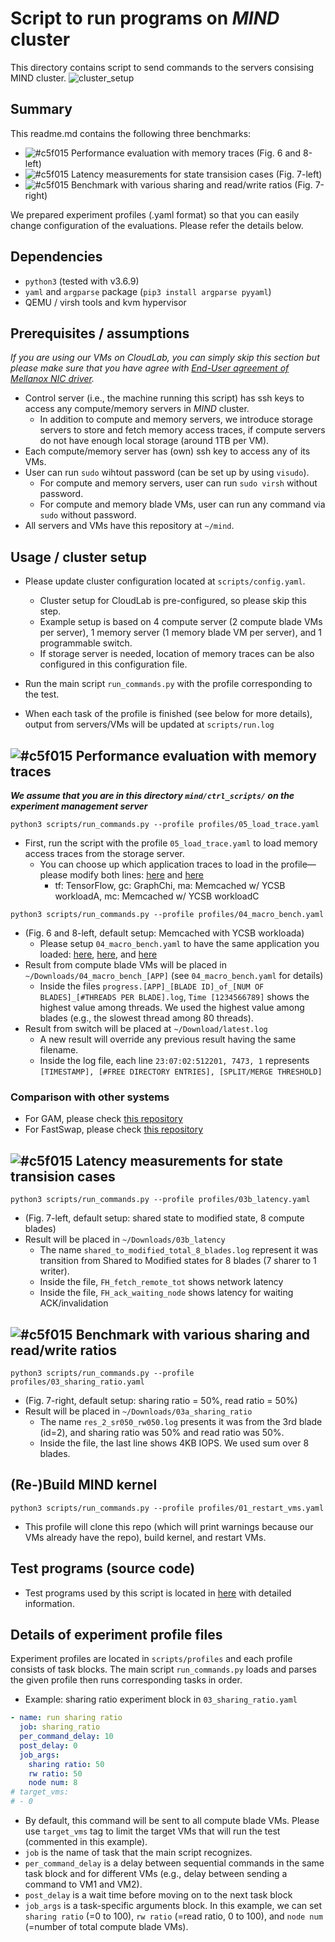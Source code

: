 # Script to run programs on *MIND* cluster
This directory contains script to send commands to the servers consising MIND cluster.
![cluster_setup](https://raw.githubusercontent.com/shsym/mind/main/ctrl_scripts/exp_cluster.png)

## Summary
This readme.md contains the following three benchmarks:

- ![#c5f015](https://via.placeholder.com/15/c5f015/000000?text=+) Performance evaluation with memory traces (Fig. 6 and 8-left)
- ![#c5f015](https://via.placeholder.com/15/c5f015/000000?text=+) Latency measurements for state transision cases (Fig. 7-left)
- ![#c5f015](https://via.placeholder.com/15/c5f015/000000?text=+) Benchmark with various sharing and read/write ratios (Fig. 7-right)

We prepared experiment profiles (.yaml format) so that you can easily change configuration of the evaluations. Please refer the details below.

## Dependencies
- `python3` (tested with v3.6.9)
- `yaml` and `argparse` package (```pip3 install argparse pyyaml```)
- QEMU / virsh tools and kvm hypervisor

## Prerequisites / assumptions
*If you are using our VMs on CloudLab, you can simply skip this section but please make sure that you have agree with [End-User agreement of Mellanox NIC driver](https://github.com/shsym/mind/tree/main/artifacts#nda-requirements).*
- Control server (i.e., the machine running this script) has ssh keys to access any compute/memory servers in *MIND* cluster.
  - In addition to compute and memory servers, we introduce storage servers to store and fetch memory access traces, if compute servers do not have enough local storage (around 1TB per VM).
- Each compute/memory server has (own) ssh key to access any of its VMs.
- User can run `sudo` wihtout password (can be set up by using `visudo`).
  - For compute and memory servers, user can run `sudo virsh` without password.
  - For compute and memory blade VMs, user can run any command via `sudo` without password.
- All servers and VMs have this repository at `~/mind`.

## Usage / cluster setup
- Please update cluster configuration located at `scripts/config.yaml`.
  - Cluster setup for CloudLab is pre-configured, so please skip this step.
  - Example setup is based on 4 compute server (2 compute blade VMs per server), 1 memory server (1 memory blade VM per server), and 1 programmable switch.
  - If storage server is needed, location of memory traces can be also configured in this configuration file.

- Run the main script `run_commands.py` with the profile corresponding to the test.

- When each task of the profile is finished (see below for more details), output from servers/VMs will be updated at `scripts/run.log`

## ![#c5f015](https://via.placeholder.com/15/c5f015/000000?text=+) Performance evaluation with memory traces
***We assume that you are in this directory `mind/ctrl_scripts/` on the experiment management server***

```
python3 scripts/run_commands.py --profile profiles/05_load_trace.yaml
```
- First, run the script with the profile `05_load_trace.yaml` to load memory access traces from the storage server.
  - You can choose up which application traces to load in the profile—please modify both lines: [here](https://github.com/shsym/mind/blob/5da9130db51f4da10fd4b84d64ae1f01dc008fb9/ctrl_scripts/scripts/profiles/05_load_trace.yaml#L38) and [here](https://github.com/shsym/mind/blob/5da9130db51f4da10fd4b84d64ae1f01dc008fb9/ctrl_scripts/scripts/profiles/05_load_trace.yaml#L45)
    - tf: TensorFlow, gc: GraphChi, ma: Memcached w/ YCSB workloadA, mc: Memcached w/ YCSB workloadC

```
python3 scripts/run_commands.py --profile profiles/04_macro_bench.yaml
```
- (Fig. 6 and 8-left, default setup: Memcached with YCSB workloada)
  - Please setup `04_macro_bench.yaml` to have the same application you loaded: [here](https://github.com/shsym/mind/blob/0a5911fb939b15f3b9975f89bf23f08d756c26cb/ctrl_scripts/scripts/profiles/04_macro_bench.yaml#L30), [here](https://github.com/shsym/mind/blob/0a5911fb939b15f3b9975f89bf23f08d756c26cb/ctrl_scripts/scripts/profiles/04_macro_bench.yaml#L47), and [here](https://github.com/shsym/mind/blob/0a5911fb939b15f3b9975f89bf23f08d756c26cb/ctrl_scripts/scripts/profiles/04_macro_bench.yaml#L55)
- Result from compute blade VMs will be placed in `~/Downloads/04_macro_bench_[APP]` (see `04_macro_bench.yaml` for details)
  - Inside the files `progress.[APP]_[BLADE ID]_of_[NUM OF BLADES]_[#THREADS PER BLADE].log`, `Time [1234566789]` shows the highest value among threads. We used the highest value among blades (e.g., the slowest thread among 80 threads).
- Result from switch will be placed at `~/Download/latest.log`
  - A new result will override any previous result having the same filename.
  - Inside the log file, each line `23:07:02:512201, 7473, 1` represents `[TIMESTAMP], [#FREE DIRECTORY ENTRIES], [SPLIT/MERGE THRESHOLD]`

### Comparison with other systems
- For GAM, please check [this repository](https://github.com/charles-typ/mind_ae_gam)
- For FastSwap, please check [this repository](https://github.com/yyppyy/cfm)

## ![#c5f015](https://via.placeholder.com/15/c5f015/000000?text=+) Latency measurements for state transision cases
```
python3 scripts/run_commands.py --profile profiles/03b_latency.yaml
```
- (Fig. 7-left, default setup: shared state to modified state, 8 compute blades)
- Result will be placed in `~/Downloads/03b_latency`
  - The name `shared_to_modified_total_8_blades.log` represent it was transition from Shared to Modified states for 8 blades (7 sharer to 1 writer).
  - Inside the file, `FH_fetch_remote_tot` shows network latency
  - Inside the file, `FH_ack_waiting_node` shows latency for waiting ACK/invalidation

## ![#c5f015](https://via.placeholder.com/15/c5f015/000000?text=+) Benchmark with various sharing and read/write ratios
```
python3 scripts/run_commands.py --profile profiles/03_sharing_ratio.yaml
```
- (Fig. 7-right, default setup: sharing ratio = 50%, read ratio = 50%)
- Result will be placed in `~/Downloads/03a_sharing_ratio`
  - The name `res_2_sr050_rw050.log` presents it was from the 3rd blade (id=2), and sharing ratio was 50% and read ratio was 50%.
  - Inside the file, the last line shows 4KB IOPS. We used sum over 8 blades.

## (Re-)Build MIND kernel
```
python3 scripts/run_commands.py --profile profiles/01_restart_vms.yaml
```
- This profile will clone this repo (which will print warnings because our VMs already have the repo), build kernel, and restart VMs.

## Test programs (source code)
- Test programs used by this script is located in [here](https://github.com/shsym/mind/tree/main/mind_linux/test_programs) with detailed information. 

## Details of experiment profile files
Experiment profiles are located in `scripts/profiles` and each profile consists of task blocks. The main script `run_commands.py` loads and parses the given profile then runs corresponding tasks in order.
- Example: sharing ratio experiment block in `03_sharing_ratio.yaml`
```yaml
- name: run sharing ratio
  job: sharing_ratio
  per_command_delay: 10
  post_delay: 0
  job_args:
    sharing ratio: 50
    rw ratio: 50
    node num: 8
# target_vms:
# - 0
```
- By default, this command will be sent to all compute blade VMs. Please use `target_vms` tag to limit the target VMs that will run the test (commented in this example).
- `job` is the name of task that the main script recognizes.
- `per_command_delay` is a delay between sequential commands in the same task block and for different VMs (e.g., delay between sending a command to VM1 and VM2).
- `post_delay` is a wait time before moving on to the next task block
- `job_args` is a task-specific arguments block. In this example, we can set `sharing ratio` (=0 to 100), `rw ratio` (=read ratio, 0 to 100), and `node num` (=number of total compute blade VMs).
